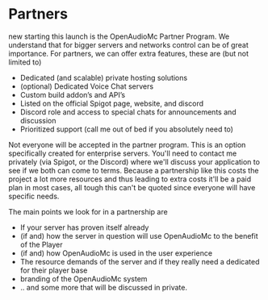 # Partners
new starting this launch is the OpenAudioMc Partner Program. We understand that for bigger servers and networks control can be of great importance. For partners, we can offer extra features, these are (but not limited to)
- Dedicated (and scalable) private hosting solutions
- (optional) Dedicated Voice Chat servers
- Custom build addon’s and API’s
- Listed on the official Spigot page, website, and discord
- Discord role and access to special chats for announcements and discussion
- Prioritized support (call me out of bed if you absolutely need to)

Not everyone will be accepted in the partner program. This is an option specifically created for enterprise servers. You'll need to contact me privately (via Spigot, or the Discord) where we'll discuss your application to see if we both can come to terms.
Because a partnership like this costs the project a lot more resources and thus leading to extra costs it'll be a paid plan in most cases, all tough this can't be quoted since everyone will have specific needs.

The main points we look for in a partnership are
- If your server has proven itself already
- (if and) how the server in question will use OpenAudioMc to the benefit of the Player
- (if and) how OpenAudioMc is used in the user experience
- The resource demands of the server and if they really need a dedicated for their player base
- branding of the OpenAudioMc system
- .. and some more that will be discussed in private.
